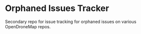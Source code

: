 # Orphaned Issues Tracker

Secondary repo for issue tracking for orphaned issues on various OpenDroneMap repos.
